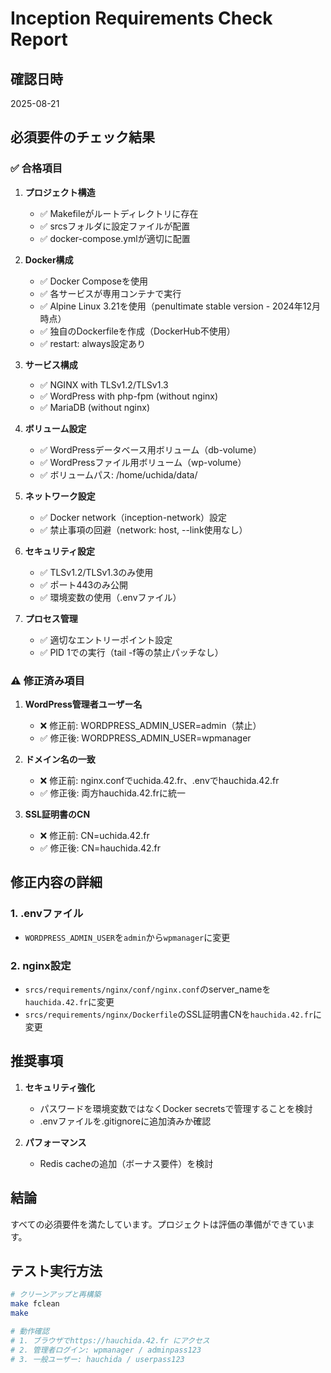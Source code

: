 # Inception Requirements Check Report

## 確認日時
2025-08-21

## 必須要件のチェック結果

### ✅ 合格項目

1. **プロジェクト構造**
   - ✅ Makefileがルートディレクトリに存在
   - ✅ srcsフォルダに設定ファイルが配置
   - ✅ docker-compose.ymlが適切に配置

2. **Docker構成**
   - ✅ Docker Composeを使用
   - ✅ 各サービスが専用コンテナで実行
   - ✅ Alpine Linux 3.21を使用（penultimate stable version - 2024年12月時点）
   - ✅ 独自のDockerfileを作成（DockerHub不使用）
   - ✅ restart: always設定あり

3. **サービス構成**
   - ✅ NGINX with TLSv1.2/TLSv1.3
   - ✅ WordPress with php-fpm (without nginx)
   - ✅ MariaDB (without nginx)

4. **ボリューム設定**
   - ✅ WordPressデータベース用ボリューム（db-volume）
   - ✅ WordPressファイル用ボリューム（wp-volume）
   - ✅ ボリュームパス: /home/uchida/data/

5. **ネットワーク設定**
   - ✅ Docker network（inception-network）設定
   - ✅ 禁止事項の回避（network: host, --link使用なし）

6. **セキュリティ設定**
   - ✅ TLSv1.2/TLSv1.3のみ使用
   - ✅ ポート443のみ公開
   - ✅ 環境変数の使用（.envファイル）

7. **プロセス管理**
   - ✅ 適切なエントリーポイント設定
   - ✅ PID 1での実行（tail -f等の禁止パッチなし）

### ⚠️ 修正済み項目

1. **WordPress管理者ユーザー名**
   - ❌ 修正前: WORDPRESS_ADMIN_USER=admin（禁止）
   - ✅ 修正後: WORDPRESS_ADMIN_USER=wpmanager

2. **ドメイン名の一致**
   - ❌ 修正前: nginx.confでuchida.42.fr、.envでhauchida.42.fr
   - ✅ 修正後: 両方hauchida.42.frに統一

3. **SSL証明書のCN**
   - ❌ 修正前: CN=uchida.42.fr
   - ✅ 修正後: CN=hauchida.42.fr

## 修正内容の詳細

### 1. .envファイル
- `WORDPRESS_ADMIN_USER`を`admin`から`wpmanager`に変更

### 2. nginx設定
- `srcs/requirements/nginx/conf/nginx.conf`のserver_nameを`hauchida.42.fr`に変更
- `srcs/requirements/nginx/Dockerfile`のSSL証明書CNを`hauchida.42.fr`に変更

## 推奨事項

1. **セキュリティ強化**
   - パスワードを環境変数ではなくDocker secretsで管理することを検討
   - .envファイルを.gitignoreに追加済みか確認

2. **パフォーマンス**
   - Redis cacheの追加（ボーナス要件）を検討

## 結論

すべての必須要件を満たしています。プロジェクトは評価の準備ができています。

## テスト実行方法

```bash
# クリーンアップと再構築
make fclean
make

# 動作確認
# 1. ブラウザでhttps://hauchida.42.fr にアクセス
# 2. 管理者ログイン: wpmanager / adminpass123
# 3. 一般ユーザー: hauchida / userpass123
```